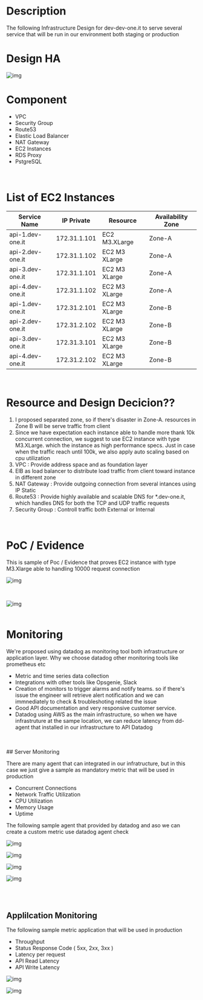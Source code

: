 # Description

The following Infrastructure Design for dev-dev-one.it to serve several service that will be run in our environment both staging or production

# Design HA
![img](img/infra-design.png)


# Component
* VPC
* Security Group
* Route53
* Elastic Load Balancer
* NAT Gateway
* EC2 Instances
* RDS Proxy
* PstgreSQL

<br>

# List of EC2 Instances

| Service Name      | IP Private    | Resource     | Availability Zone|
|-------------------|---------------|--------------|------------------|
| api-1.dev-one.it  | 172.31.1.101  | EC2 M3.XLarge |     Zone-A       |
| api-2.dev-one.it  | 172.31.1.102  | EC2 M3 XLarge |     Zone-A       |
| api-3.dev-one.it  | 172.31.1.101  | EC2 M3 XLarge |     Zone-A       |
| api-4.dev-one.it  | 172.31.1.102  | EC2 M3 XLarge |     Zone-A       |
| api-1.dev-one.it  | 172.31.2.101  | EC2 M3 XLarge |     Zone-B       |
| api-2.dev-one.it  | 172.31.2.102  | EC2 M3 XLarge |     Zone-B       |
| api-3.dev-one.it  | 172.31.3.101  | EC2 M3 XLarge |     Zone-B       |
| api-4.dev-one.it  | 172.31.2.102  | EC2 M3 XLarge |     Zone-B       |

<br>

# Resource and Design Decicion??
1. I proposed separated zone, so if there's disaster in Zone-A. resources in Zone B will be serve traffic from client
2. Since we have expectation each instance able to handle more thank 10k concurrent connection, we suggest to use EC2 instance with type M3.XLarge. which the instance as high performance specs. Just in case when the traffic reach until 100k, we also apply auto scaling based on cpu utilization
3. VPC : Provide address space and as foundation layer
4. ElB as load balancer to distribute load traffic from client toward instance in different zone
5. NAT Gateway : Provide outgoing connection from several intances using IP Static
6. Route53 : Provide highly available and scalable DNS for *.dev-one.it, which handles DNS for both the TCP and UDP traffic requests
7. Security Group : Controll traffic both External or Internal

<br>

# PoC / Evidence
This is sample of Poc / Evidence that proves EC2 instance with type M3.Xlarge able to handling 10000 request connection

![img](img/connection.png)

<br>

![img](img/performance.png)
<br>
<br>

# Monitoring
We're proposed using datadog as monitoring tool both infrastructure or application layer. Why we choose datadog other monitoring tools like prometheus etc
* Metric and time series data collection
* Integrations with other tools like Opsgenie, Slack
* Creation of monitors to trigger alarms and notify teams. so if there's issue the engineer will retrieve alert notification and we can immnediately to check & troubleshoting related the issue
* Good API documentation and very responsive customer service.
* Datadog using AWS as the main infrastructure, so when we have infrastruture at the sampe location, we can reduce latency from dd-agent that installed in our infrastructure to API Datadog
<br>
<br>
## Server Monitoring

There are many agent that can integrated in our infratructure, but in this case we just give a sample as mandatory metric that will be used in production

* Concurrent Connections
* Network Traffic Utilization
* CPU Utilization
* Memory Usage
* Uptime 

The following sample agent that provided by datadog and aso we can create a custom metric use datadog agent check

![img](img/dd-agent-svr.png)

![img](img/server-1.png)

![img](img/server-2.png)

![img](img/server-3.png)

<br>
<br>

## Applilcation Monitoring

The following sample metric application that will be used in production

* Throughput
* Status Response Code ( 5xx, 2xx, 3xx )
* Latency per request
* API Read Latency
* API Write Latency

![img](img/throughput.png)

![img](img/latency.png)